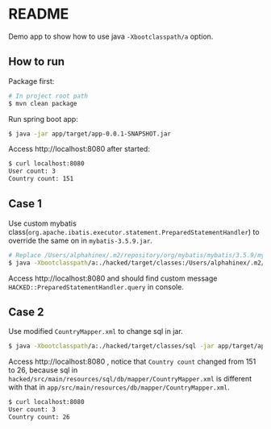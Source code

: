 README
======

Demo app to show how to use java `-Xbootclasspath/a` option.

How to run
----------

Package first:

```bash
# In project root path
$ mvn clean package
```

Run spring boot app:

```bash
$ java -jar app/target/app-0.0.1-SNAPSHOT.jar
```

Access http://localhost:8080 after started:

```bash
$ curl localhost:8080
User count: 3
Country count: 151
```

Case 1
------

Use custom mybatis class(`org.apache.ibatis.executor.statement.PreparedStatementHandler`) to override the same on in `mybatis-3.5.9.jar`.

```bash
# Replace /Users/alphahinex/.m2/repository/org/mybatis/mybatis/3.5.9/mybatis-3.5.9.jar to your mybatis-3.5.9.jar file's path
$ java -Xbootclasspath/a:./hacked/target/classes:/Users/alphahinex/.m2/repository/org/mybatis/mybatis/3.5.9/mybatis-3.5.9.jar -jar app/target/app-0.0.1-SNAPSHOT.jar
```

Access http://localhost:8080 and should find custom message `HACKED::PreparedStatementHandler.query` in console.

Case 2
------

Use modified `CountryMapper.xml` to change sql in jar.

```bash
$ java -Xbootclasspath/a:./hacked/target/classes/sql -jar app/target/app-0.0.1-SNAPSHOT.jar "--mybatis.mapper-locations=classpath*:db/mapper/*Mapper.xml"
```

Access http://localhost:8080 , notice that `Country count` changed from 151 to 26, 
because sql in `hacked/src/main/resources/sql/db/mapper/CountryMapper.xml` is different with that in `app/src/main/resources/db/mapper/CountryMapper.xml`.

```bash
$ curl localhost:8080
User count: 3
Country count: 26
```
